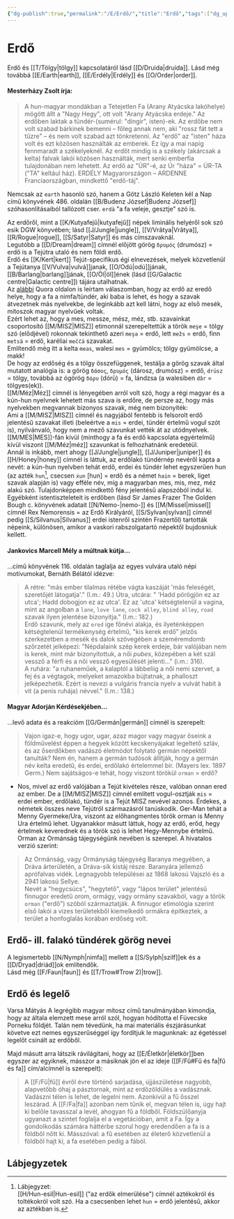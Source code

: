 ```yaml
---
{"dg-publish":true,"permalink":"/E/Erdő/","title":"Erdő","tags":["dg_uploaded"],"created":"2023-11-13T05:47","updated":"2023-12-04T01:13"}
---
```



# Erdő

Erdő és [[T/Tölgy\|tölgy]] kapcsolatáról lásd [[D/Druida\|druida]]. Lásd még továbbá [[E/Earth\|earth]], [[E/Erdély\|Erdély]] és [[O/Order\|order]].  

#### Mesterházy Zsolt írja:  

> A hun-magyar mondákban a Tetejetlen Fa (Arany Atyácska lakóhelye) mögött állt a "Nagy Hegy", ott volt "Arany Atyácska erdeje." Az erdőben laktak a tündér-(sumérul: "dingir", isten)-ek. Az erdőbe nem volt szabad bárkinek bemenni – főleg annak nem, aki "rossz fát tett a tűzre" – és nem volt szabad azt tönkretenni. Az "erdő" az "isten" háza volt és ezt közösen használták az emberek. Ez így a mai napig fennmaradt a székelyeknél. Az erdőt mindig is a székely (akárcsak a kelta) falvak lakói közösen használták, mert senki emberfia tulajdonában nem lehetett. Az erdő az "ÚR"-é, az Úr "háza" = ÚR-TA ("TA" keltául ház). ERDÉLY Magyarországon – ARDENNE Franciaországban, mindkettő "erdő-táj".  

Nemcsak az `earth` hasonló szó, hanem a Götz László Keleten kél a Nap című könyvének 486. oldalán [[B/Budenz József\|Budenz József]] szóhasonlításaiból tallózott cser. `erdä` "a fa veleje, gesztje" szó is.  

Az erdőről, mint a [[K/Kutyafejű\|kutyafejű]] népek liminális helyéről sok szó esik DGW könyvében; lásd [[J/Jungle\|jungle]], [[V/Vrâtya\|Vrâtya]], [[R/Rogue\|rogue]], [[S/Satyr\|Satyr]] és más címszavaknál.  
Legutóbb a [[D/Dream\|dream]] címnél előjött görög `δρυµός` (drumósz) = erdő is a Tejútra utaló és nem földi erdő.  
Erdő és [[K/Kert\|kert]] Tejút-specifikus égi elnevezések, melyek közvetlenül a Tejútanya [[V/Vulva\|vulvá]]janak, [[O/Odú\|odú]]jának, [[B/Barlang\|barlang]]jának, [[O/Öl\|öl]]ének (lásd [[G/Galactic centre\|Galactic centre]]) tájára utalhatnak.  
Az [alábbi](https://qr.ae/pNr3PT) Quora oldalon is leírtam válaszomban, hogy az erdő az eredő helye, hogy a fa a nimfa/tündér, aki baba is lehet, és hogy a szavak átvezetnek más nyelvekbe, de leginkább azt kell látni, hogy az első mesék, mítoszok magyar nyelvűek voltak.  
Ezért lehet az, hogy a mes, messze, mész, méz, stb. szavainkat csoportosító [[M/MISZ\|MISZ]] etimonnál szerepeltettük a török `meşe` = tölgy szó (elődjével) rokonnak tekinthető azeri `meşə` = erdő, lett `mežs` = erdő, finn `metsä` = erdő, karéliai `meččä` szavakat.  
Említendő még itt a kelta `meas`, walesi `mes` = gyümölcs; tölgy gyümölcse, a makk!  
De hogy az erdőség és a tölgy összefüggenek, testálja a görög szavak által mutatott analógia is: a görög `δάσος`, `δρυµός` (dárosz, drumósz) = erdő, `drüsz` = tölgy, továbbá az ógörög `δόρυ` (dórü) = fa, lándzsa (a walesiben `dâr` = tölgyes(ek)).  
[[M/Méz\|Méz]] címnél is lényegében arról volt szó, hogy a régi magyar és a kún-hun nyelvnek lehetett más szava is erdőre, de persze az, hogy más nyelvekben megvannak bizonyos szavak, még nem bizonyíték:  
Ami a [[M/MISZ\|MISZ]] címnél és nagyjából fentebb is felsorolt erdő jelentésű szavakat illeti (beleértve a `mis` = erdei, tündér értelmű vogul szót is), nyilvánvaló, hogy nem a mező szavunkat vették át az utódnyelvek. [[M/MES\|MES]]-fán kívül (minthogy a fa és erdő kapcsolata egyértelmű) kívül viszont [[M/Méz\|méz]] szavunkat is felhozhatnánk eredetéül.  
Annál is inkább, mert ahogy [[J/Jungle\|jungle]], [[J/Juniper\|juniper]] és [[H/Honey\|honey]] címnél is láttuk, az erdőlakó tündérnép nevéről kapta a nevét: a kún-hun nyelvben tehát erdő, erdei és tündér lehet egyszerűen hun (az azték `hun`[^1], csecsen `ẋun` \[hun\] = erdő és a német `hain` = berek, liget szavak alapján is) vagy efféle név, míg a magyarban mes, mis, mez, méz alakú szó. Tulajdonképpen mindkettő fény jelentésű alapszóból indul ki.  
Egyébként istentiszteleteit is erdőben (lásd Sir James Frazer The Golden Bough c. könyvének adatait [[N/Nemo-\|nemo-]] és [[M/Missel\|missel]] címnél Rex Nemorensis = az Erdő Királyáról, [[S/Sylvan\|sylvan]] címnél pedig [[S/Silvanus\|Silvanus]] erdei istenről szintén Frazertől) tartották népeink, különösen, amikor a vaskori rabszolgatartó népektől bujdosniuk kellett.  

#### Jankovics Marcell Mély a múltnak kútja...

...című könyvének 116. oldalán taglalja az egyes vulvára utaló népi motívumokat, Bernáth Bélától idézve:  
> A rétre: "más ember tilalmas rétébe vágta kaszáját 'más feleségét, szeretőjét látogatja'." (I.m.: 49.) Útra, utcára: " 'Hadd pörögjön ez az utca'; Hadd dobogjon ez az utca'. Ez az 'utca' kétségtelenül a vagina, mint az angolban a `lane`, `love lane`, `cock alley`, `blind alley`, `road` szavak ilyen jelentése bizonyítja." (I.m.: 182.)  
> Erdő szavunk, mely az `ered` ige főnévi alakja, és ilyeténképpen kétségtelenül termékenység értelmű, "kis kerek erdő" jelzős szerkezetben a mesék és dalok szövegében a szeméremdomb szőrzetét jelképezi: "Népdalaink szép kerek erdeje, bár valójában nem is kerek, mint már bizonyítottuk, a női *pubes*, közepében a két szál vessző a férfi és a női vessző egyesülését jelenti..." (i.m.: 316).  
> A ruhára: "a ruhaneműek, a kalaptól a lábbeliig a női nemi szervet, a fej és a végtagok, melyeket amazokba bújtatnak, a phalloszt jelképezhetik. Ezért is nevezi a vulgáris francia nyelv a vulvát habit à vit (a penis ruhája) névvel." (I.m.: 138.)  

#### Magyar Adorján Kérdésekjében...

...levő adata és a reakcióm [[G/Germán\|germán]] címnél is szerepelt:  
> Vajon igaz-e, hogy ugor, ugar, azaz magor vagy magyar őseink a földművelést éppen a hegyek között kecskenyájakat legeltető szláv, és az őserdőkben vadászó életmódot folytató germán népektől tanulták? Nem én, hanem a germán tudósok állítják, hogy a germán név kelta eredetű, és erdei, erdőlakó értelemmel bír. (Mayers lex. 1897 Germ.) Nem sajátságos-e tehát, hogy viszont törökül `orman` = erdő?  
- Nos, mivel az erdő valójában a Tejút kivételes része, valóban onnan ered az ember. De a [[M/MISZ\|MISZ]] címnél említett vogul-osztják `mis` = erdei ember, erdőlakó, tündér is a Tejút MISZ nevével azonos. Érdekes, a németek összes neve Tejútról származásról tanúskodik. Ger-Man tehát a Menny Gyermeke/Ura, viszont az előhangmentes török orman is Menny Ura értelmű lehet. Ugyanakkor másutt láttuk, hogy az erdő, erőd, hegy értelmek keverednek és a török szó is lehet Hegy-Mennybe értelmű. <br/>
Orman az Ormánság tájegységünk nevében is szerepel. A hivatalos verzió szerint:  
> Az Ormánság, vagy Ormányság tájegység Baranya megyében, a Dráva árterületén, a Dráva-sík kistáj része. Baranyára jellemző aprófalvas vidék. Legnagyobb települései az 1868 lakosú Vajszló és a 2941 lakosú Sellye.  
> Nevét a "hegycsúcs", "hegytető", vagy "lápos terület" jelentésű finnugor eredetű orom, ormágy, vagy ormány szavakból, vagy a török `orman` ("erdő") szóból származtatják. A finnugor etimológia szerint első lakói a vizes területekből kiemelkedő ormákra építkeztek, a terület a honfoglalás korában erdőség volt.  

## Erdő- ill. falakó tündérek görög nevei

A legismertebb [[N/Nymph\|nimfa]] mellett a [[S/Sylph\|szilf]]ek és a [[D/Dryad\|driád]]ok említendők.  
Lásd még [[F/Faun\|faun]] és [[T/Trow#Trow 2)\|trow]].  

## Erdő és legelő

Varsa Mátyás A legrégibb magyar mítosz című tanulmányában kimondja, hogy az általa elemzett mese arról szól, hogyan hódította el Füvecske Porneku földjét. Talán nem tévedünk, ha mai materiális észjárásunkat követve ezt nemes egyszerűséggel így fordítjuk le magunknak: az égetéssel legelőt csinált az erdőből.  

Majd másutt arra látszik rávilágítani, hogy az [[E/Életkör\|életkör]]ben egyszer az egyiknek, másszor a másiknak jön el az ideje ([[F/Fű#Fű és fa\|fű és fa]] cím/alcímnél is szerepelt):  
> A [[F/Fű\|fű]] évről évre történő sarjadása, újjászületése nagyobb, alapvetőbb óhaj a pásztornak, mint az erdőzöldülés a vadásznak. Vadászni télen is lehet, de legelni nem. Azonkívül a fű ősszel leszárad. A [[F/Fa\|fa]] azonban nem tűnik el, megvan télen is, úgy hajt ki belőle tavasszal a levél, ahogyan fű a földből. Földszülőanyja ugyanazt a szintet foglalja el a vegetációban, amit a Fa. Így a gondolkodás számára háttérbe szorul hogy eredendően a fa is a földből nőtt ki. Másszóval: a fű esetében az életerő közvetlenül a földből hajt ki, a fa esetében pedig a fából.  

## Lábjegyzetek

[^1]: Lábjegyzet:  
[[H/Hun-esil\|Hun-esil]] ("az erdők elmerülése") címnél aztékokról és toltékokról volt szó. Ha a csecsenben lehet `hun` = erdő jelentésű, akkor az aztékban is.  